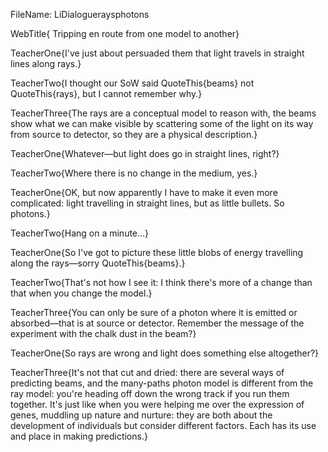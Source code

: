 FileName: LiDialogueraysphotons

WebTitle{ Tripping en route from one model to another}

TeacherOne{I've just about persuaded them that light travels in straight lines along rays.}

TeacherTwo{I thought our SoW said QuoteThis{beams} not QuoteThis{rays}, but I cannot remember why.}

TeacherThree{The rays are a conceptual model to reason with, the beams show what we can make visible by scattering some of the light on its way from source to detector, so they are a physical description.}

TeacherOne{Whatever&mdash;but light does go in straight lines, right?}

TeacherTwo{Where there is no change in the medium, yes.}

TeacherOne{OK, but now apparently I have to make it even more complicated: light travelling in straight lines, but as little bullets. So photons.}

TeacherTwo{Hang on a minute&hellip;}

TeacherOne{So I've got to picture these little blobs of energy travelling along the rays&mdash;sorry QuoteThis{beams}.}

TeacherTwo{That's not how I see it: I think there's more of a change than that when you change the model.}

TeacherThree{You can only be sure of a photon where it is emitted or absorbed&mdash;that is at source or detector. Remember the message of the experiment with the chalk dust in the beam?}

TeacherOne{So rays are wrong and light does something else altogether?}

TeacherThree{It's not that cut and dried: there are several ways of predicting beams, and the many-paths photon model is different from the ray model: you're heading off down the wrong track if you run them together. It's just like when you were helping me over the expression of genes, muddling up nature and nurture: they are both about the development of individuals but consider different factors. Each has its use and place in making predictions.}
